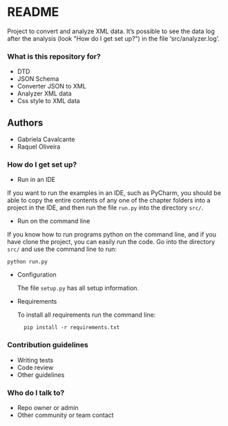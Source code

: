 # README #

Project to convert and analyze XML data. It’s possible to see the data 
log after the analysis (look "How do I get set up?") in the file ‘src/analyzer.log’.

### What is this repository for? ###

* DTD
* JSON Schema
* Converter JSON to XML
* Analyzer XML data
* Css style to XML data  

## Authors ##

* Gabriela Cavalcante
* Raquel Oliveira

### How do I get set up? ###

* Run in an IDE

If you want to run the examples in an IDE, such as PyCharm, you should
be able to copy the entire contents of any one of the chapter folders
into a project in the IDE, and then run the file ```run.py``` into the 
directory ```src/```.

* Run on the command line

If you know how to run programs python on the command line, and if you 
have clone the project, you can easily run the code. Go into the directory
```src/``` and use the command line to run:

    python run.py 

* Configuration

    The file ```setup.py``` has all setup information.
    
* Requirements
    
    To install all requirements run the command line:
    
        pip install -r requirements.txt
     
### Contribution guidelines ###

* Writing tests
* Code review
* Other guidelines

### Who do I talk to? ###

* Repo owner or admin
* Other community or team contact
 